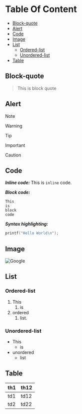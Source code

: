 # Table Of Content
- [Block-quote](#block-quote)
- [Alert](#alert)
- [Code](#code)
- [Image](#image)
- [List](#list)
  * [Ordered-list](#ordered-list)
  * [Unordered-list](#unordered-list)
- [Table](#table)

## Block-quote
> This is 
> block quote


## Alert
>[!NOTE]

>[!WARNING]

>[!TIP]

>[!IMPORTANT]

>[!CAUTION]

## Code
***Inline code:***
This is `inline` code.

***Block code:***
```
This
is 
block
code
```

***Syntax highlighting:***
```c
printf("Hello World\n");
```

## Image
![Google](https://encrypted-tbn0.gstatic.com/images?q=tbn:ANd9GcQdrkFbgbqBJZmwD_VyzYlYOydUG2MHHoxYGvqUz_U3VUP_gAza "This is goolge image")

## List
### Ordered-list
1. This
    1. is
1. ordered
    1. list.

### Unordered-list
- This
    - is 
- unordered
    - list

## Table
| th1 | th12 |
|------| ------|
| td1 | td12|
| td2 | td22|








    
